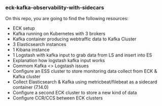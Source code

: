 ### eck-kafka-observability-with-sidecars

On this repo, you are going to find the following resources:

- ECK setup
- Kafka running on Kubernetes with 3 brokers
- Kafka container producing webtraffic data to Kafka Cluster
- 3 Elasticsearch instances 
- 1 Kibana instance
- 1 Logstash with kafka input to grab data from LS and insert into ES
- Explanation how logstash kafka input works
- Commom Kafka <> Logstash issues
- Configure an ESS cluster to store monitoring data collect from ECK & Kafka cluster
- Collect Elasticsearch & Kafka using metricbeat/filebeat as a sidecard container (7.14.0)
- Configure a second ECK cluster to store a new kind of data
- Configure CCR/CCS between ECK clusters

